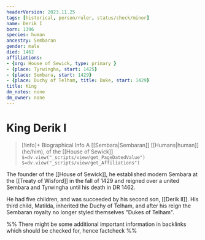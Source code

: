 ```yaml
---
headerVersion: 2023.11.25
tags: [historical, person/ruler, status/check/minor]
name: Derik I
born: 1396
species: human
ancestry: Sembaran
gender: male
died: 1462
affiliations: 
- {org: House of Sewick, type: primary }
- {place: Tyrwingha, start: 1425}
- {place: Sembara, start: 1429}
- {place: Duchy of Telham, title: Duke, start: 1429}
title: King
dm_notes: none
dm_owner: none
---
```

# King Derik I
>[!info]+ Biographical Info
> A [[Sembara|Sembaran]] [[Humans|human]] (he/him), of the [[House of Sewick]]
> `$=dv.view("_scripts/view/get_PageDatedValue")`
> `$=dv.view("_scripts/view/get_Affiliations")`

The founder of the [[House of Sewick]], he established modern Sembara at the [[Treaty of Wisford]] in the fall of 1429 and reigned over a united Sembara and Tyrwingha until his death in DR 1462.

He had five children, and was succeeded by his second son, [[Derik II]].  His third child, Matilda, inherited the Duchy of Telham, and after his reign the Sembaran royalty no longer styled themselves "Dukes of Telham". 

%% There might be some additional important information in backlinks which should be checked for, hence factcheck %%



